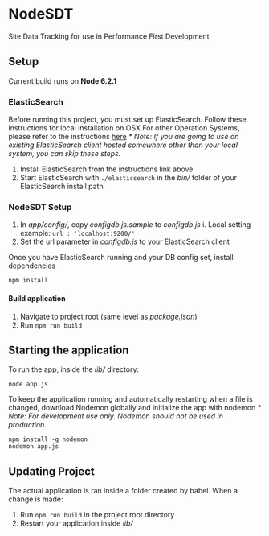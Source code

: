 # NodeSDT

Site Data Tracking for use in Performance First Development

## Setup

Current build runs on **Node 6.2.1**

### ElasticSearch

Before running this project, you must set up ElasticSearch. Follow these instructions for local installation on OSX
For other Operation Systems, please refer to the instructions [here](https://www.elastic.co/guide/en/elasticsearch/reference/current/_installation.html)
_* Note: If you are going to use an existing ElasticSearch client hosted somewhere other than your local system, you can skip these steps._

1. Install ElasticSearch from the instructions link above
2. Start ElasticSearch with `./elasticsearch` in the _bin/_ folder of your ElasticSearch install path

### NodeSDT Setup

1. In _app/config/_, copy _configdb.js.sample_ to _configdb.js_
 i. Local setting example: `url : 'localhost:9200/'`
2. Set the url parameter in _configdb.js_ to your ElasticSearch client

Once you have ElasticSearch running and your DB config set, install dependencies

```
npm install
```

#### Build application
1. Navigate to project root (same level as _package.json_)
2. Run `npm run build`

## Starting the application
To run the app, inside the _lib/_ directory:

```
node app.js
```

To keep the application running and automatically restarting when a file is changed, download Nodemon globally and initialize the app with nodemon
_* Note: For development use only. Nodemon should not be used in production._
```
npm install -g nodemon
nodemon app.js
```

## Updating Project
The actual application is ran inside a folder created by babel. When a change is made:

1. Run `npm run build` in the project root directory
2. Restart your application inside _lib/_
